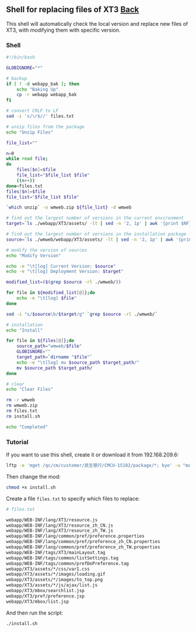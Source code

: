 ## Shell for replacing files of XT3	[Back](./../coremail.md)

This shell will automatically check the local version and replace new files of XT3, with modifying them with specific version.

### Shell

```bash
#!/bin/bash

GLOBIGNORE="*"

# backup
if [ ! -d webapp_bak ]; then
    echo "Baking Up"
    cp -r webapp webapp_bak
fi

# convert CRLF to LF
sed -i 's/\r$//' files.txt

# unzip files from the package
echo "Unzip Files"

file_list=""

n=0
while read file;
do
    files[$n]=$file
    file_list="$file_list $file"
    ((n++))
done<files.txt
files[$n]=$file
file_list="$file_list $file"

`which unzip` -o wmweb.zip ${file_list} -d wmweb

# find out the largest number of versions in the current environment
target=`ls ./webapp/XT3/assets/ -lt | sed -n '2, 1p' | awk '{print $NF}'`

# find out the largest number of versions in the installation package
source=`ls ./wmweb/webapp/XT3/assets/ -lt | sed -n '2, 1p' | awk '{print $NF}'`

# modify the version of sources
echo "Modify Version"

echo -e "\t[log] Current Version: $source"
echo -e "\t[log] Deployment Version: $target"

modified_list=($(grep $source -rl ./wmweb/))

for file in ${modified_list[@]};do
    echo -e "\t[log] $file"
done

sed -i "s/$source\b/$target/g" `grep $source -rl ./wmweb/`

# installation
echo "Install"

for file in ${files[@]};do
    source_path="wmweb/$file"
    GLOBIGNORE=""
    target_path=`dirname "$file"`
    echo -e "\t[log] mv $source_path $target_path/"
    mv $source_path $target_path/
done

# clear
echo "Clear Files"

rm -r wmweb
rm wmweb.zip
rm files.txt
rm install.sh

echo "Completed"

```

### Tutorial

If you want to use this shell, create it or download it from 192.168.209.6:

```bash
lftp -e 'mget /qc/cm/customer/民生银行/CMCU-15182/package/*; bye' -u "mailtechgz\\<账号>,<密码>" "ftp://192.168.209.6/"
```

Then change the mod:

```bash
chmod +x install.sh
```

Create a file `files.txt` to specify which files to replace:

```bash
# files.txt

webapp/WEB-INF/lang/XT3/resource.js
webapp/WEB-INF/lang/XT3/resource_zh_CN.js
webapp/WEB-INF/lang/XT3/resource_zh_TW.js
webapp/WEB-INF/lang/common/pref/preference.properties
webapp/WEB-INF/lang/common/pref/preference_zh_CN.properties
webapp/WEB-INF/lang/common/pref/preference_zh_TW.properties
webapp/WEB-INF/tags/XT3/mainLayout.tag
webapp/WEB-INF/tags/common/listSettings.tag
webapp/WEB-INF/tags/common/prefDoPreference.tag
webapp/XT3/assets/*/css/var1.css
webapp/XT3/assets/*/images/loading.gif
webapp/XT3/assets/*/images/to_top.png
webapp/XT3/assets/*/js/ajax/list.js
webapp/XT3/mbox/searchlist.jsp
webapp/XT3/pref/preference.jsp
webapp/XT3/mbox/list.jsp
```

And then run the script:

```bash
./install.sh
```
